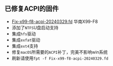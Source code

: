 ## 已修复ACPI的固件
- [Fix-x99-f8-acpi-20240329.fd](./Fix-x99-f8-acpi-20240329.fd) 华南X99-F8
- 添加了`NTFS`U盘启动支持
- 集成`hfs`驱动
- 集成`exfat`驱动
- 集成`ext4`支持
- 修复`macOS`所需要的`ACPI`补丁，完美不影响win系统
- 刷新请使用`fpt -f Fix-x99-f8-acpi-20240329.fd`
